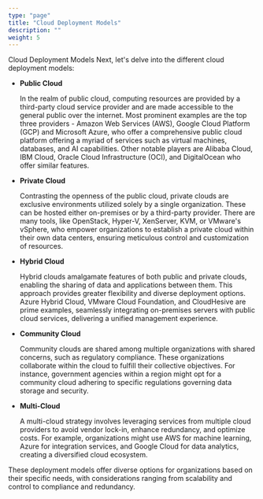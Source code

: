 ```yaml
---
type: "page"
title: "Cloud Deployment Models"
description: ""
weight: 5
---
```

Cloud Deployment Models
Next, let's delve into the different cloud deployment models:

- **Public Cloud**

    In the realm of public cloud, computing resources are provided by a third-party cloud service provider and are made accessible to the general public over the internet. Most prominent examples are the top three providers - Amazon Web Services (AWS), Google Cloud Platform (GCP) and Microsoft Azure, who offer a comprehensive public cloud platform offering a myriad of services such as virtual machines, databases, and AI capabilities. Other notable players are Alibaba Cloud, IBM Cloud, Oracle Cloud Infrastructure (OCI), and DigitalOcean who offer similar features.

- **Private Cloud**

    Contrasting the openness of the public cloud, private clouds are exclusive environments utilized solely by a single organization. These can be hosted either on-premises or by a third-party provider. There are many tools, like OpenStack, Hyper-V, XenServer, KVM, or VMware's vSphere, who empower organizations to establish a private cloud within their own data centers, ensuring meticulous control and customization of resources.

- **Hybrid Cloud**

    Hybrid clouds amalgamate features of both public and private clouds, enabling the sharing of data and applications between them. This approach provides greater flexibility and diverse deployment options. Azure Hybrid Cloud, VMware Cloud Foundation, and CloudHesive are prime examples, seamlessly integrating on-premises servers with public cloud services, delivering a unified management experience.

- **Community Cloud**

    Community clouds are shared among multiple organizations with shared concerns, such as regulatory compliance. These organizations collaborate within the cloud to fulfill their collective objectives. For instance, government agencies within a region might opt for a community cloud adhering to specific regulations governing data storage and security.

- **Multi-Cloud**

    A multi-cloud strategy involves leveraging services from multiple cloud providers to avoid vendor lock-in, enhance redundancy, and optimize costs. For example, organizations might use AWS for machine learning, Azure for integration services, and Google Cloud for data analytics, creating a diversified cloud ecosystem.
    
These deployment models offer diverse options for organizations based on their specific needs, with considerations ranging from scalability and control to compliance and redundancy.